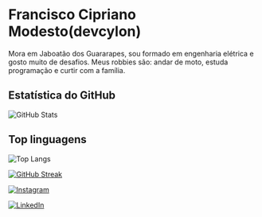 
# Francisco Cipriano Modesto(devcylon)
Mora em Jaboatão dos Guararapes, sou formado em engenharia elétrica e gosto muito de desafios.
Meus robbies são: andar de moto, estuda programação e curtir com a família.

## Estatística do GitHub

![GitHub Stats](https://github-readme-stats.vercel.app/api?username=devcylon&theme=transparent&bg_color=000&border_color=30A3DC&show_icons=true&icon_color=30A3DC&title_color=E94D5F&text_color=FFF)

## Top linguagens
![Top Langs](https://github-readme-stats-git-masterrstaa-rickstaa.vercel.app/api/top-langs/?username=devcylon&bg_color=000&border_color=30A3DC&title_color=E94D5F&text_color=FFF)

[![GitHub Streak](https://streak-stats.demolab.com/?user=devcylon&theme=bear&background=000&border=30A3DC&dates=FFF)](https://git.io/streak-stats)

[![Instagram](https://img.shields.io/badge/Instagram-000?style=for-the-badge&logo=instagram)](https://www.instagram.com/cyloncipriano/)

[![LinkedIn](https://img.shields.io/badge/LinkedIn-000?style=for-the-badge&logo=linkedin&logoColor=0E76A8)](https://www.linkedin.com/in/fcmodesto/)

